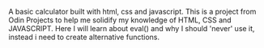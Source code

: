 A basic calculator built with html, css and javascript.
This is a project from Odin Projects to help me solidify my knowledge of HTML, CSS and JAVASCRIPT.
Here I will learn about eval() and why I should 'never' use it, instead i need to create alternative functions.